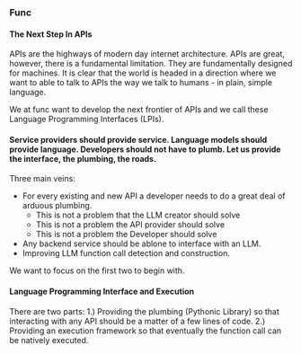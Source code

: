 ### Func

#### The Next Step In APIs

APIs are the highways of modern day internet architecture. APIs are great, however, there is a fundamental limitation. They are fundamentally designed for machines.  It is clear that the world is headed in a direction where we want to able to talk to APIs the way we talk to humans - in plain, simple language. 

We at func want to develop the next frontier of APIs and we call these Language Programming Interfaces (LPIs).

#### Service providers should provide service. Language models should provide language. Developers should not have to plumb. Let us provide the interface, the plumbing, the roads.

Three main veins:
* For every existing and new API a developer needs to do a great deal of arduous plumbing.
    * This is not a problem that the LLM creator should solve
    * This is not a problem the API provider should solve
    * This is not a problem the Developer should solve
* Any backend service should be ablone to interface with an LLM.
* Improving LLM function call detection and construction.

We want to focus on the first two to begin with.

#### Language Programming Interface and Execution
There are two parts:
1.) Providing the plumbing (Pythonic Library) so that interacting with any API should be a matter of a few lines of code.
2.) Providing an execution framework so that eventually the function call can be natively executed.